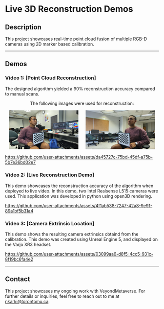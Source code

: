 
# Live 3D Reconstruction Demos

## Description
This project showcases real-time point cloud fusion of multiple RGB-D cameras using 2D marker based calibration.

---

## Demos
### Video 1: [Point Cloud Reconstruction]
The designed algorithm yielded a 90% reconstruction accuracy compared to manual scans.

<div align="center">
  <p>The following images were used for reconstruction:</p>
  <img src="img1.png" alt="Color Image 1" width="45%" style="margin: 0 2%;" />
  <img src="img2.png" alt="Color Image 2" width="45%" style="margin: 0 2%;" />
</div>

https://github.com/user-attachments/assets/da45727c-75bd-45df-a75b-5b7e36bd02e7

### Video 2: [Live Reconstruction Demo]
This demo showcases the reconstruction accuracy of the algorithm when deployed to live video. In this demo, two Intel Realsense L515 cameras were used. This application was developed in python using open3D rendering.

https://github.com/user-attachments/assets/4f1ab538-7247-42a8-9e91-89a1bf5b31a4

### Video 3: [Camera Extrinsic Location]
This demo shows the resulting camera extrinsics obtaind from the calibration. This demo was created using Unreal Engine 5, and displayed on the Varjo XR3 headset.

https://github.com/user-attachments/assets/03099aa6-d8f5-4cc5-931c-8f19bc6fa4e2

---

## Contact
This project showcases my ongoing work with VeyondMetaverse. For further details or inquiries, feel free to reach out to me at nkarki@torontomu.ca.

